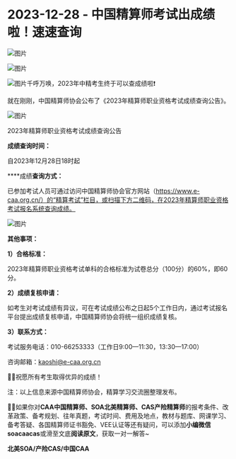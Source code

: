 # 2023-12-28 - 中国精算师考试出成绩啦！速速查询

![图片](https://mmbiz.qpic.cn/mmbiz_jpg/mK3FpI9af4kg4PH3You8v1p2s4zAl35ZxNnxg0MdNmVTvH2IJcatox7FnBcNAnYE4JN8ZPBDeK1yLvRwqaptmA/640?wx_fmt=jpeg&wxfrom=5&wx_lazy=1&wx_co=1&tp=webp)

![图片](https://mmbiz.qpic.cn/mmbiz_gif/mK3FpI9af4kg4PH3You8v1p2s4zAl35ZQkpnCFrL4sxibTsCHduia44N0WRpw0ibe62rGfxowYB0ZzQROPDAlhh3Q/640?wx_fmt=gif&wxfrom=5&wx_lazy=1&tp=webp)

![图片](https://res.wx.qq.com/t/wx_fed/we-emoji/res/v1.3.10/assets/newemoji/Fireworks.png?tp=webp&wxfrom=5&wx_lazy=1)千呼万唤，2023年中精考生终于可以查成绩啦❗

就在刚刚，中国精算师协会公布了《2023年精算师职业资格考试成绩查询公告》。

![图片](https://mmbiz.qpic.cn/sz_mmbiz_png/mK3FpI9af4l6qnMW7MemOFgyFwIOFJoMibCnkhcrc1YxTExQ3VlUOiaG2obR2h0e9Ovemv6iagKOw4kmtNYLUpkeg/640?wx_fmt=png&from=appmsg&tp=webp&wxfrom=5&wx_lazy=1)

2023年精算师职业资格考试成绩查询公告

**成绩查询时间：**

自2023年12月28日18时起

****成绩**查询方式：**

已参加考试人员可通过访问中国精算师协会官方网站（https://www.e-caa.org.cn/）的“精算考试”栏目，或扫描下方二维码，在2023年精算师职业资格考试报名系统查询成绩。

![图片](https://mmbiz.qpic.cn/sz_mmbiz_png/Ynb9h8onKW8oo4mdIUke8iaF4cCWu68P0WoZX1oVM5De8AbWH4KQ2deWfVQOKeIKjJCib3DxH0CnZ5D3xuINYDdg/640?wx_fmt=png&from=appmsg&tp=webp&wxfrom=5&wx_lazy=1)

**其他事项：**

**1）合格标准：**

2023年精算师职业资格考试单科的合格标准为试卷总分（100分）的60%，即60分。

**2）成绩复核申请：**

如考生对考试成绩有异议，可在考试成绩公布之日起5个工作日内，通过考试报名平台提出成绩复核申请，中国精算师协会将统一组织成绩复核。

**3）联系方式：**

考试服务电话：010-66253333（工作日9:00—11:30，13:30—17:00）

咨询邮箱：kaoshi@e-caa.org.cn

💁‍♀️祝愿所有考生取得优异的成绩！

注：以上信息来源中国精算师协会，精算学习交流圈整理发布。

**💁‍♀️**如果你对**CAA中国精算师、SOA北美精算师、CAS产险精算师**的报考条件、改革政策、备考规划、往年真题，考试时间、费用及地点，教材与题库、网课学习、备考答疑、各国精算师证书豁免、VEE认证等还有疑问，可以添加**小编微信soacaacas**或滑至文底**阅读原文**，获取一对一解答~

**北美SOA/产险CAS/中国CAA**